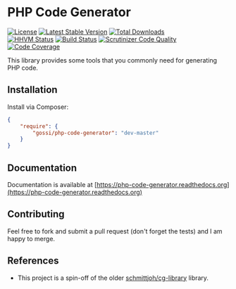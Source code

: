 # PHP Code Generator

[![License](https://poser.pugx.org/gossi/php-code-generator/license)](https://packagist.org/packages/gossi/php-code-generator)
[![Latest Stable Version](https://poser.pugx.org/gossi/php-code-generator/v/stable)](https://packagist.org/packages/gossi/php-code-generator)
[![Total Downloads](https://poser.pugx.org/gossi/php-code-generator/downloads)](https://packagist.org/packages/gossi/php-code-generator)<br>
[![HHVM Status](http://hhvm.h4cc.de/badge/gossi/php-code-generator.svg?style=flat)](http://hhvm.h4cc.de/package/gossi/php-code-generator)
[![Build Status](https://travis-ci.org/gossi/php-code-generator.svg?branch=master)](https://travis-ci.org/gossi/php-code-generator)
[![Scrutinizer Code Quality](https://scrutinizer-ci.com/g/gossi/php-code-generator/badges/quality-score.png?b=master)](https://scrutinizer-ci.com/g/gossi/php-code-generator/?branch=master)
[![Code Coverage](https://scrutinizer-ci.com/g/gossi/php-code-generator/badges/coverage.png?b=master)](https://scrutinizer-ci.com/g/gossi/php-code-generator/?branch=master)

This library provides some tools that you commonly need for generating PHP code.

## Installation

Install via Composer:

```json
{
	"require": {
		"gossi/php-code-generator": "dev-master"
	}
}
```

## Documentation

Documentation is available at [https://php-code-generator.readthedocs.org](https://php-code-generator.readthedocs.org)

## Contributing

Feel free to fork and submit a pull request (don't forget the tests) and I am happy to merge.


## References

- This project is a spin-off of the older [schmittjoh/cg-library](https://github.com/schmittjoh/cg-library) library.

